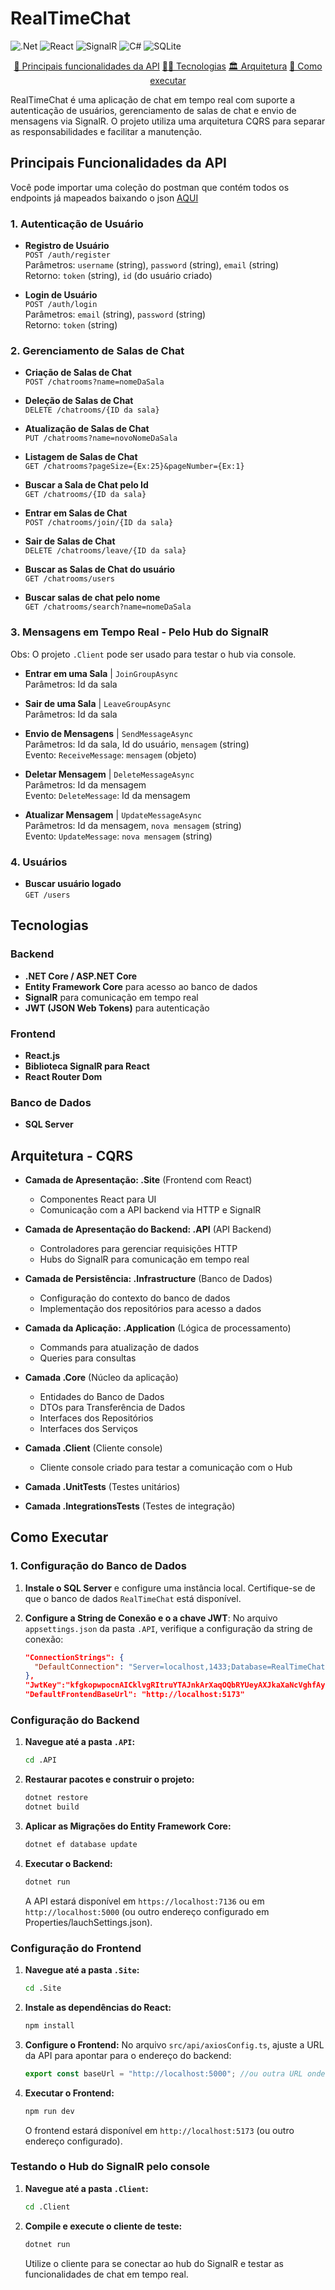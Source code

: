 # RealTimeChat

[SQLite]: https://img.shields.io/badge/SQLite-003B57?style=for-the-badge&logo=sqlite&logoColor=white
[.Net]: https://img.shields.io/badge/.NET-5C2D91?style=for-the-badge&logo=.net&logoColor=white
[C#]: https://img.shields.io/badge/c%23-%23239120.svg?style=for-the-badge&logo=csharp&logoColor=white
[React]: https://img.shields.io/badge/React-%2320232a.svg?style=for-the-badge&logo=react&logoColor=%2361DAFB
[SignalR]: https://img.shields.io/badge/SignalR-%23006B3F.svg?style=for-the-badge&logo=aspnet&logoColor=white

![.Net]
![React]
![SignalR]
![C#]
![SQLite]


<p align="center">
   <a href="#principais-funcionalidades-da-api">🚀 Principais funcionalidades da API</a> 
   <a href="#tecnologias">👨‍💻 Tecnologias</a>
   <a href="#arquitetura">🏛️ Arquitetura</a>
   <a href="#como-executar">🏃 Como executar</a>
</p>

RealTimeChat é uma aplicação de chat em tempo real com suporte a autenticação de usuários, gerenciamento de salas de chat e envio de mensagens via SignalR. O projeto utiliza uma arquitetura CQRS para separar as responsabilidades e facilitar a manutenção.

<h2 id="principais-funcionalidades-da-api">Principais Funcionalidades da API</h2> 

Você pode importar uma coleção do postman que contém todos os endpoints já mapeados baixando o json [AQUI](https://github.com/EduardoKroetz/RealTimeChat/blob/main/RealTimeChat.postman_collection.json)

### 1. Autenticação de Usuário
- **Registro de Usuário**  
  `POST /auth/register`  
  Parâmetros: `username` (string), `password` (string), `email` (string)  
  Retorno: `token` (string), `id` (do usuário criado)

- **Login de Usuário**  
  `POST /auth/login`  
  Parâmetros: `email` (string), `password` (string)  
  Retorno: `token` (string)

### 2. Gerenciamento de Salas de Chat
- **Criação de Salas de Chat**  
  `POST /chatrooms?name=nomeDaSala`

- **Deleção de Salas de Chat**  
  `DELETE /chatrooms/{ID da sala}`

- **Atualização de Salas de Chat**  
  `PUT /chatrooms?name=novoNomeDaSala`

- **Listagem de Salas de Chat**  
  `GET /chatrooms?pageSize={Ex:25}&pageNumber={Ex:1}`

- **Buscar a Sala de Chat pelo Id**  
  `GET /chatrooms/{ID da sala}`

- **Entrar em Salas de Chat**  
  `POST /chatrooms/join/{ID da sala}`

- **Sair de Salas de Chat**  
  `DELETE /chatrooms/leave/{ID da sala}`

- **Buscar as Salas de Chat do usuário**  
  `GET /chatrooms/users`

- **Buscar salas de chat pelo nome**  
  `GET /chatrooms/search?name=nomeDaSala`

### 3. Mensagens em Tempo Real - Pelo Hub do SignalR

Obs: O projeto `.Client` pode ser usado para testar o hub via console.

- **Entrar em uma Sala** | `JoinGroupAsync`  
  Parâmetros: Id da sala

- **Sair de uma Sala** | `LeaveGroupAsync`  
  Parâmetros: Id da sala

- **Envio de Mensagens** | `SendMessageAsync`  
  Parâmetros: Id da sala, Id do usuário, `mensagem` (string)  
  Evento: `ReceiveMessage`: `mensagem` (objeto)

- **Deletar Mensagem** | `DeleteMessageAsync`  
  Parâmetros: Id da mensagem  
  Evento: `DeleteMessage`: Id da mensagem

- **Atualizar Mensagem** | `UpdateMessageAsync`  
  Parâmetros: Id da mensagem, `nova mensagem` (string)  
  Evento: `UpdateMessage`: `nova mensagem` (string)

### 4. Usuários
- **Buscar usuário logado**  
  `GET /users`

<h2 id="tecnologias">Tecnologias</h2> 

### Backend
- **.NET Core / ASP.NET Core**
- **Entity Framework Core** para acesso ao banco de dados
- **SignalR** para comunicação em tempo real
- **JWT (JSON Web Tokens)** para autenticação

### Frontend
- **React.js**
- **Biblioteca SignalR para React**
- **React Router Dom**

### Banco de Dados
- **SQL Server**

<h2 id="arquitetura">Arquitetura - CQRS</h2> 

- **Camada de Apresentação: .Site** (Frontend com React)
  - Componentes React para UI
  - Comunicação com a API backend via HTTP e SignalR

- **Camada de Apresentação do Backend: .API** (API Backend)
  - Controladores para gerenciar requisições HTTP
  - Hubs do SignalR para comunicação em tempo real

- **Camada de Persistência: .Infrastructure** (Banco de Dados)
  - Configuração do contexto do banco de dados
  - Implementação dos repositórios para acesso a dados

- **Camada da Aplicação: .Application** (Lógica de processamento)
  - Commands para atualização de dados
  - Queries para consultas

- **Camada .Core** (Núcleo da aplicação)
  - Entidades do Banco de Dados
  - DTOs para Transferência de Dados
  - Interfaces dos Repositórios
  - Interfaces dos Serviços
 
- **Camada .Client** (Cliente console)
  - Cliente console criado para testar a comunicação com o Hub
 
- **Camada .UnitTests** (Testes unitários)
- **Camada .IntegrationsTests** (Testes de integração)

<h2 id="como-executar">Como Executar</h2> 

### 1. Configuração do Banco de Dados
1. **Instale o SQL Server** e configure uma instância local. Certifique-se de que o banco de dados `RealTimeChat` está disponível.

2. **Configure a String de Conexão e o a chave JWT**:
   No arquivo `appsettings.json` da pasta `.API`, verifique a configuração da string de conexão:
   ```json
   "ConnectionStrings": {
     "DefaultConnection": "Server=localhost,1433;Database=RealTimeChat;User ID=sa;Password=sua_senha;TrustServerCertificate=true"
   },
   "JwtKey":"kfgkopwpocnAICklvgRItruYTAJnkArXaqOQbRYUeyAXJkaXaNcVghfAydq",
   "DefaultFrontendBaseUrl": "http://localhost:5173"
   ```
### Configuração do Backend

1. **Navegue até a pasta `.API`:**
    ```bash
    cd .API
    ```

2. **Restaurar pacotes e construir o projeto:**
    ```bash
    dotnet restore
    dotnet build
    ```

3. **Aplicar as Migrações do Entity Framework Core:**
    ```bash
    dotnet ef database update
    ```

4. **Executar o Backend:**
    ```bash
    dotnet run
    ```

    A API estará disponível em `https://localhost:7136` ou em `http://localhost:5000` (ou outro endereço configurado em Properties/lauchSettings.json).

### Configuração do Frontend

1. **Navegue até a pasta `.Site`:**
    ```bash
    cd .Site
    ```

2. **Instale as dependências do React:**
    ```bash
    npm install
    ```

3. **Configure o Frontend:**
    No arquivo `src/api/axiosConfig.ts`, ajuste a URL da API para apontar para o endereço do backend:
    ```javascript
    export const baseUrl = "http://localhost:5000"; //ou outra URL onde a API está executando 
    ```

4. **Executar o Frontend:**
    ```bash
    npm run dev
    ```

    O frontend estará disponível em `http://localhost:5173` (ou outro endereço configurado).

### Testando o Hub do SignalR pelo console

1. **Navegue até a pasta `.Client`:**
    ```bash
    cd .Client
    ```

2. **Compile e execute o cliente de teste:**
    ```bash
    dotnet run
    ```

    Utilize o cliente para se conectar ao hub do SignalR e testar as funcionalidades de chat em tempo real.

